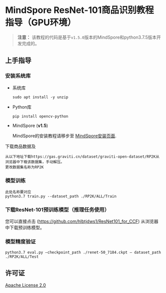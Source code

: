 # MindSpore ResNet-101商品识别教程指导（GPU环境）



> **注意：** 该教程的代码是基于`v1.5.0`版本的MindSpore和python3.7.5版本开发完成的。

## 上手指导

### 安装系统库

* 系统库

    ```
    sudo apt install -y unzip
    ```

* Python库

    ```
    pip install opencv-python
    ```

* MindSpore (**v1.5**)

    MindSpore的安装教程请移步至 [MindSpore安装页面](https://www.mindspore.cn/install).

下载商品数据及
```
从以下地址下载https://gas.graviti.cn/dataset/graviti-open-dataset/RP2K从浏览器中下载该数据集，手动解压。
更改数据集名称为RP2K
```

### 模型训练

```
此处名称要对应
python3.7 train.py --dataset_path ./RP2K/ALL/Train
```


### 下载ResNet-101预训练模型（推理任务使用）

您可以直接点击 (https://github.com/hlbtjdws1/ResNet101_for_CCF) 从浏览器中下载预训练模型。

### 模型精度验证

```
python3.7 eval.py –checkpoint_path ./renet-50_7184.ckpt – dataset_path ./RP2K/ALL/Test
```


## 许可证

[Apache License 2.0](../../LICENSE)
